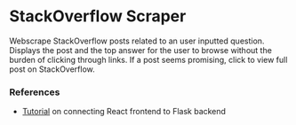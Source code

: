 # StackOverflow Scraper

Webscrape StackOverflow posts related to an user inputted question. Displays the post and the top answer for the user to browse without the burden of clicking through links. If a post seems promising, click to view full post on StackOverflow.

### References
- [Tutorial](https://blog.miguelgrinberg.com/post/how-to-create-a-react--flask-project) on connecting React frontend to Flask backend
